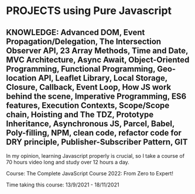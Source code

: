 # PROJECTS using Pure Javascript

## KNOWLEDGE: Advanced DOM, Event Propagation/Delegation, The Intersection Observer API, 23 Array Methods, Time and Date, MVC Architecture, Async Await, Object-Oriented Programming, Functional Programming, Geo-location API, Leaflet Library, Local Storage, Closure, Callback, Event Loop, How JS work behind the scene, Imperative Programming, ES6 features, Execution Contexts, Scope/Scope chain, Hoisting and The TDZ, Prototype Inheritance, Asynchronous JS, Parcel, Babel, Poly-filling, NPM, clean code, refactor code for DRY principle, Publisher-Subscriber Pattern, GIT

In my opinion, learning Javascript properly is crucial, so I take a course of 70 hours video long and study over 12 hours a day.

Course: The Complete JavaScript Course 2022: From Zero to Expert!

Time taking this course: 13/9/2021 - 18/11/2021
